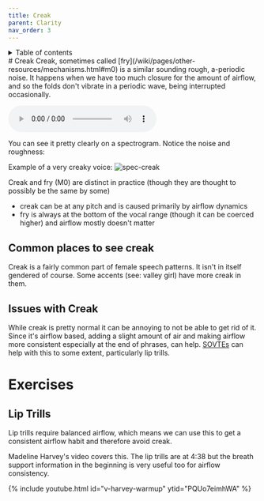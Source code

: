 ```yaml
---
title: Creak
parent: Clarity
nav_order: 3
---
```

<details closed markdown="block">
  <summary>
    Table of contents
  </summary>
{: .text-delta }
1. TOC
{:toc}
</details>
# Creak
Creak, sometimes called [fry](/wiki/pages/other-resources/mechanisms.html#m0) is a similar sounding rough, a-periodic noise. It happens when we have too much closure for the amount of airflow, and so the folds don't vibrate in a periodic wave, being interrupted occasionally.

<audio controls> <source src="/audio/creak-example.ogg" type="audio/ogg"> Your browser does not support the audio element. </audio>

You can see it pretty clearly on a spectrogram. Notice the noise and roughness:

Example of a very creaky voice:
![spec-creak](/img/spec-creak.jpg)

Creak and fry (M0) are distinct in practice (though they are thought to possibly be the same by some)
- creak can be at any pitch and is caused primarily by airflow dynamics
- fry is always at the bottom of the vocal range (though it can be coerced higher) and airflow mostly doesn't matter

## Common places to see creak
Creak is a fairly common part of female speech patterns. It isn't in itself gendered of course. Some accents (see: valley girl) have more creak in them.

## Issues with Creak
While creak is pretty normal it can be annoying to not be able to get rid of it. Since it's airflow based, adding a slight amount of air and making airflow more consistent especially at the end of phrases, can help. [SOVTEs](/wiki/pages/other-resources/SOVTE) can help with this to some extent, particularly lip trills.

# Exercises
## Lip Trills
Lip trills require balanced airflow, which means we can use this to get a consistent airflow habit and therefore avoid creak.

Madeline Harvey's video covers this. The lip trills are at 4:38 but the breath support information in the beginning is very useful too for airflow consistency.

{% include youtube.html id="v-harvey-warmup" ytid="PQUo7eimhWA" %}

